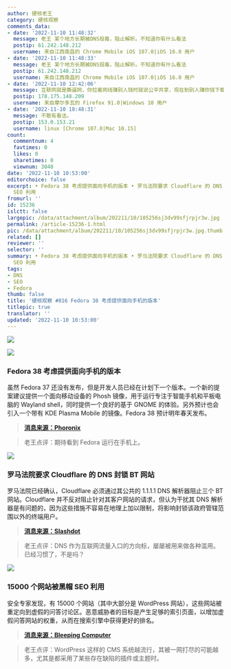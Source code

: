 ```yaml
---
author: 硬核老王
category: 硬核观察
comments_data:
- date: '2022-11-10 11:48:32'
  message: 老王 某个地方长期被DNS投毒，阻止解析。不知道你有什么看法
  postip: 61.242.148.212
  username: 来自江西南昌的 Chrome Mobile iOS 107.0|iOS 16.0 用户
- date: '2022-11-10 11:48:33'
  message: 老王 某个地方长期被DNS投毒，阻止解析。不知道你有什么看法
  postip: 61.242.148.212
  username: 来自江西南昌的 Chrome Mobile iOS 107.0|iOS 16.0 用户
- date: '2022-11-10 12:42:06'
  message: 互联网就是撕逼网，你拉着网线赚别人钱时就说公平共享，现在到别人赚你钱下载几个种子就说是盗版，什么是公平共享？这bt不就是共享本质吗?
  postip: 178.175.148.209
  username: 来自摩尔多瓦的 Firefox 91.0|Windows 10 用户
- date: '2022-11-10 18:48:31'
  message: 不敢有看法。
  postip: 153.0.153.21
  username: linux [Chrome 107.0|Mac 10.15]
count:
  commentnum: 4
  favtimes: 0
  likes: 0
  sharetimes: 0
  viewnum: 3040
date: '2022-11-10 10:53:00'
editorchoice: false
excerpt: • Fedora 38 考虑提供面向手机的版本 • 罗马法院要求 Cloudflare 的 DNS 封锁 BT 网站 • 15000 个网站被黑帽
  SEO 利用
fromurl: ''
id: 15236
islctt: false
largepic: /data/attachment/album/202211/10/105256sj3dv99sfjrpjr3w.jpg
permalink: /article-15236-1.html
pic: /data/attachment/album/202211/10/105256sj3dv99sfjrpjr3w.jpg.thumb.jpg
related: []
reviewer: ''
selector: ''
summary: • Fedora 38 考虑提供面向手机的版本 • 罗马法院要求 Cloudflare 的 DNS 封锁 BT 网站 • 15000 个网站被黑帽
  SEO 利用
tags:
- DNS
- SEO
- Fedora
thumb: false
title: '硬核观察 #816 Fedora 38 考虑提供面向手机的版本'
titlepic: true
translator: ''
updated: '2022-11-10 10:53:00'
---
```


![](/data/attachment/album/202211/10/105256sj3dv99sfjrpjr3w.jpg)


![](/data/attachment/album/202211/10/105308z763ishcmishxhsf.jpg)


### Fedora 38 考虑提供面向手机的版本


虽然 Fedora 37 还没有发布，但是开发人员已经在计划下一个版本。一个新的提案建议提供一个面向移动设备的 Phosh 镜像，用于运行专注于智能手机和平板电脑的 Wayland shell，同时提供一个良好的基于 GNOME 的体验。另外预计也会引入一个带有 KDE Plasma Mobile 的镜像。Fedora 38 预计明年春天发布。



> 
> **[消息来源：Phoronix](https://www.phoronix.com/news/Fedora-38-Phosh-Proposal)**
> 
> 
> 



> 
> 老王点评：期待看到 Fedora 运行在手机上。
> 
> 
> 


![](/data/attachment/album/202211/10/105319qjjqbeljpqsvdmj7.jpg)


### 罗马法院要求 Cloudflare 的 DNS 封锁 BT 网站


罗马法院已经确认，Cloudflare 必须通过其公共的 1.1.1.1 DNS 解析器阻止三个 BT 网站。Cloudflare 并不反对阻止针对其客户网站的请求，但认为干扰其 DNS 解析器是有问题的，因为这些措施不容易在地理上加以限制，将影响封锁该政府管辖范围以外的终端用户。



> 
> **[消息来源：Slashdot](https://yro.slashdot.org/story/22/11/09/2320228/court-upholds-piracy-blocking-order-against-cloudflares-1111-dns-resolver)**
> 
> 
> 



> 
> 老王点评：DNS 作为互联网流量入口的方向标，屡屡被用来做各种滥用。已经习惯了，不是吗？
> 
> 
> 


![](/data/attachment/album/202211/10/105333u3mty066v9keyc6t.jpg)


### 15000 个网站被黑帽 SEO 利用


安全专家发现，有 15000 个网站（其中大部分是 WordPress 网站），这些网站被重定向到虚假的问答讨论区。恶意威胁者的目标是产生足够的索引页面，以增加虚假问答网站的权重，从而在搜索引擎中获得更好的排名。



> 
> **[消息来源：Bleeping Computer](https://www.bleepingcomputer.com/news/security/15-000-sites-hacked-for-massive-google-seo-poisoning-campaign/)**
> 
> 
> 



> 
> 老王点评：WordPress 这样的 CMS 系统越流行，其被一网打尽的可能越多，尤其是都采用了某些存在缺陷的插件或主题时。
> 
> 
>